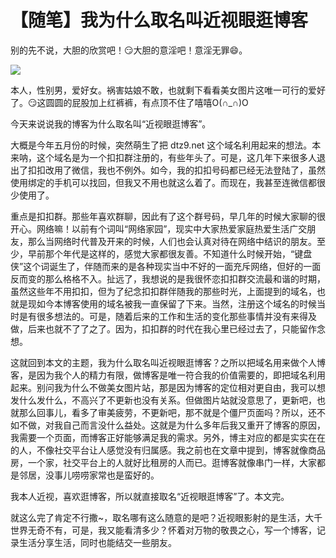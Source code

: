 # 【随笔】我为什么取名叫近视眼逛博客


别的先不说，大胆的欣赏吧！😏大胆的意淫吧！意淫无罪😄。

![](https://img.1078503.org/imgs/2019/12/05e751a24ff5e815.png)

本人，性别男，爱好女。祸害姑娘不敢，也就剩下看看美女图片这唯一可行的爱好了。😏这圆圆的屁股加上红裤裤，有点顶不住了嘻嘻O(∩_∩)O



今天来说说我的博客为什么取名叫“近视眼逛博客”。

大概是今年五月份的时候，突然萌生了把 dtz9.net 这个域名利用起来的想法。本来呐，这个域名是为一个扣扣群注册的，有些年头了。可是，这几年下来很多人退出了扣扣改用了微信，我也不例外。如今，我的扣扣号码都已经无法登陆了，虽然使用绑定的手机可以找回，但我又不用也就这么着了。而现在，我甚至连微信都很少使用了。

重点是扣扣群。那些年喜欢群聊，因此有了这个群号码，早几年的时候大家聊的很开心。网络嘛！以前有个词叫“网络家园”，现实中大家热爱家庭热爱生活广交朋友，那么当网络时代普及开来的时候，人们也会认真对待在网络中结识的朋友。至少，早前那个年代是这样的，感觉大家都很友善。不知道什么时候开始，“键盘侠”这个词诞生了，伴随而来的是各种现实当中不好的一面充斥网络，但好的一面反而变的那么格格不入。扯远了，我想说的是我很怀恋扣扣群交流最和谐的时期，虽然这些年不用扣扣，但为了纪念扣扣群伴随我的那些时光，上面提到的域名，也就是现如今本博客使用的域名被我一直保留了下来。当然，注册这个域名的时候当时是有很多想法的。可是，随着后来的工作和生活的变化那些事情并没有来得及做，后来也就不了了之了。因为，扣扣群的时代在我心里已经过去了，只能留作念想。

这就回到本文的主题，我为什么取名叫近视眼逛博客？之所以把域名用来做个人博客，是因为我个人的精力有限，做博客是唯一符合我的价值需要的，即把域名利用起来。别问我为什么不做美女图片站，那是因为博客的定位相对更自由，我可以想发什么发什么，不高兴了不更新也没有关系。但做图片站就没意思了，更新吧，也就那么回事儿，看多了审美疲劳，不更新吧，那不就是个僵尸页面吗？所以，还不如不做，对我自己而言没什么益处。这就是为什么多年后我又重开了博客的原因，我需要一个页面，而博客正好能够满足我的需求。另外，博主对应的都是实实在在的人，不像社交平台让人感觉没有归属感。我之前也在文章中提到，博客就像商品房，一个家，社交平台上的人就好比租房的人而已。逛博客就像串门一样，大家都是邻居，没事儿唠唠家常也是蛮好的。

我本人近视，喜欢逛博客，所以就直接取名“近视眼逛博客”了。本文完。

就这么完了肯定不行撒~，取名哪有这么随意的是吧？近视眼影射的是生活，大千世界无奇不有，可是，我又能看清多少？怀着对万物的敬畏之心，写一个博客，记录生活分享生活，同时也能结交一些朋友。
